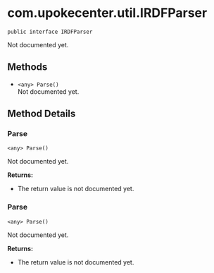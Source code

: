 # com.upokecenter.util.IRDFParser

    public interface IRDFParser

Not documented yet.

## Methods

* `<any> Parse()`<br>
 Not documented yet.

## Method Details

### Parse
    <any> Parse()
Not documented yet.

**Returns:**

* The return value is not documented yet.

### Parse
    <any> Parse()
Not documented yet.

**Returns:**

* The return value is not documented yet.
